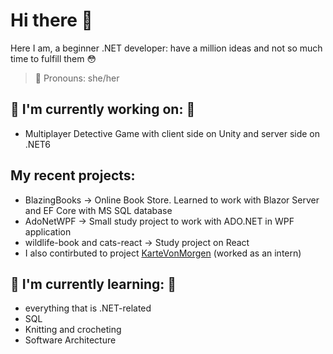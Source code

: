 # Hi there 👋

Here I am, a beginner .NET developer: have a million ideas and not so much time to fulfill them 😳

> 🐸 Pronouns: she/her

## 🥸 I'm currently working on: 🥸
- Multiplayer Detective Game with client side on Unity and server side on .NET6

## My recent projects:
- BlazingBooks -> Online Book Store. Learned to work with Blazor Server and EF Core with MS SQL database
- AdoNetWPF -> Small study project to work with ADO.NET in WPF application
- wildlife-book and cats-react -> Study project on React
- I also contirbuted to project [KarteVonMorgen](https://github.com/kartevonmorgen/kartevonmorgen.ts/) (worked as an intern)

## 🦐 I'm currently learning: 🦐
- everything that is .NET-related
- SQL
- Knitting and crocheting
- Software Architecture

<!--
**astrology-noob/astrology-noob** is a ✨ _special_ ✨ repository because its `README.md` (this file) appears on your GitHub profile.

Here are some ideas to get you started:

- 🔭 I’m currently working on ...
- 🌱 I’m currently learning ...
- 👯 I’m looking to collaborate on ...
- 🤔 I’m looking for help with ...
- 💬 Ask me about ...
- 📫 How to reach me: ...
- 😄 Pronouns: ...
- ⚡ Fun fact: ...
-->

